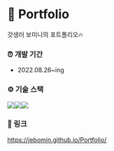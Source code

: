 # 💼 Portfolio
갓생러 보미니의 포트폴리오🔥

### ⏰ 개발 기간
- 2022.08.26~ing

### ⚙ 기술 스택
<img src="https://img.shields.io/badge/html5-E34F26?style=for-the-badge&logo=html5&logoColor=white"><img src="https://img.shields.io/badge/css-1572B6?style=for-the-badge&logo=css3&logoColor=white"><img src="https://img.shields.io/badge/javascript-F7DF1E?style=for-the-badge&logo=javascript&logoColor=black"> 

### 🔗 링크
https://jebomin.github.io/Portfolio/

